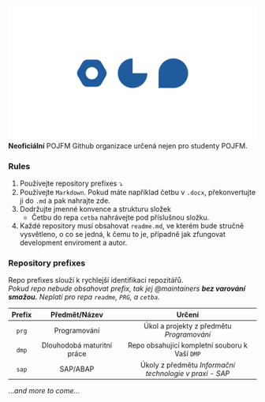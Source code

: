  ![Logo POJFM](/src/Znacka_modra_RGB.png)
**Neoficiální** POJFM Github organizace určená nejen pro studenty POJFM.

### Rules
1. Používejte repository prefixes ⤵ 
2. Používejte `Markdown`. Pokud máte například četbu v `.docx`, překonvertujte ji do `.md` a pak nahrajte zde.
3. Dodržujte jmenné konvence a strukturu složek
    - Četbu do repa `cetba` nahrávejte pod příslušnou složku. 
4. Každé repository musí obsahovat `readme.md`, ve kterém bude stručně vysvětleno, o co se jedná, k čemu to je, případně jak zfungovat development enviroment a autor.

### Repository prefixes
Repo prefixes slouží k rychlejší identifikaci repozitářů.  
*Pokud repo nebude obsahovat prefix, tak jej @maintainers **bez varování smažou.** Neplatí pro repa `readme`, `PRG`, a `cetba`.*

| Prefix | Předmět/Název | Určení | 
| :---:  |     :---:     | :---:  |
| `prg`  | Programování  | Úkol a projekty z předmětu _Programování_ |   
| `dmp`  | Dlouhodobá maturitní práce | Repo obsahující kompletní souboru k Vaší `DMP` |
| `sap`  | SAP/ABAP      | Úkoly z předmětu _Informační technologie v praxi - SAP_ | 


...*and more to come...*
